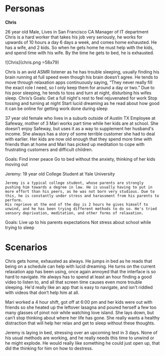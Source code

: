 # Personas

**Chris** 

26 year old Male, Lives in San Francisco CA
Manager of IT department 
Chris is a hard worker that takes his job very seriously, he works for upwards of 10 hours a day 6 days a week, and comes home exhausted. He has a wife, and 2 kids. So when he gets home he must help with the kids, and spend time with his wife. By the time he gets to bed, he is exhausted. 

![Chris](chris.png =58x79)

Chris is an avid ASMR listener as he has trouble sleeping, usually finding his brain running at full speed even though his brain doesn’t agree. He tends to move through relaxation apps continuously saying, “They never really fill the exact role I need, so I only keep them for around a day or two.” Due to his poor sleeping, he tends to toss and turn at night, disturbing his wifes sleep.
Chris’s Goals:
Get a full night's rest to feel rejuvenated for work
Stop tossing and turning at night
Start lucid dreaming as he read about how good it can be online for getting work done during sleep

37 year old female who lives in a suburb outside of Austin TX
Employee at Safeway, mother of 3
Mari works part time while her kids are at school. She doesn’t enjoy Safeway, but uses it as a way to supplement her husband's income. She always has a story of some terrible customer she had to deal with earlier. Her kids are now old enough that they spend more time with friends than at home and Mari has picked up meditation to cope with frustrating customers and difficult children. 

Goals: 
Find inner peace 
Go to bed without the anxiety, thinking of her kids moving out 

Jeremy:
19 year old College Student at Yale University
	
	Jeremy is a typical college student, whose parents are strongly pushing him towards a degree in law. He is usually having to put in more effort than his peers, as he was not born very studious. Due to this, he is constantly under stress and harassment from his parents to perform. 
	His reprieve at the end of the day is 2 hours he gives himself to unwind, and he has been trying different methods to do so. He's tried sensory deprivation, meditation, and other forms of relaxation. 

Goals:
Live up to his parents expectations
Not stress about school while trying to sleep

# Scenarios

Chris gets home, exhausted as always. He jumps in bed as he reads that being on a schedule can help with lucid dreaming. He turns on the current relaxation app has been using, once again annoyed that the interface is so hard to navigate. He always has to spend at least an hour finding a good video to listen to, and all that screen time causes even more trouble sleeping. He'd really like an app that is easy to navigate, and isn't riddled with videos that don’t help him at all.

Mari worked a 4 hour shift, got off at 6:00 pm and her kids were out with friends so she heated up the leftover lasagna and poured herself a few too many glasses of pinot noir while watching love island. She lays down, but can’t stop thinking about where her life has gone. She really wants a healthy distraction that will help her relax and get to sleep without these thoughts.

Jeremy is laying in bed, stressing over an upcoming test in 3 days. None of his usual methods are working, and he really needs this time to unwind or he might explode. He would really like something he could just open up, that did the thinking for him on how to destress.
